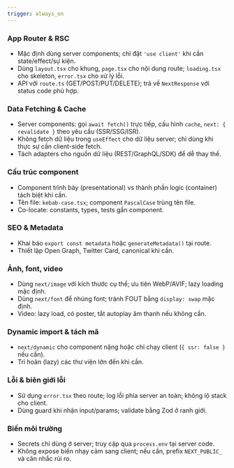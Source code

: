 ```yaml
---
trigger: always_on
---
```


### App Router & RSC

- Mặc định dùng server components; chỉ đặt `'use client'` khi cần state/effect/sự kiện.
- Dùng `layout.tsx` cho khung, `page.tsx` cho nội dung route; `loading.tsx` cho skeleton, `error.tsx` cho xử lý lỗi.
- API với `route.ts` (GET/POST/PUT/DELETE); trả về `NextResponse` với status code phù hợp.

### Data Fetching & Cache

- Server components: gọi `await fetch()` trực tiếp, cấu hình `cache`, `next: { revalidate }` theo yêu cầu (SSR/SSG/ISR).
- Không fetch dữ liệu trong `useEffect` cho dữ liệu server; chỉ dùng khi thực sự cần client-side fetch.
- Tách adapters cho nguồn dữ liệu (REST/GraphQL/SDK) để dễ thay thế.

### Cấu trúc component

- Component trình bày (presentational) vs thành phần logic (container) tách biệt khi cần.
- Tên file: `kebab-case.tsx`; component `PascalCase` trùng tên file.
- Co-locate: constants, types, tests gần component.

### SEO & Metadata

- Khai báo `export const metadata` hoặc `generateMetadata()` tại route.
- Thiết lập Open Graph, Twitter Card, canonical khi cần.

### Ảnh, font, video

- Dùng `next/image` với kích thước cụ thể; ưu tiên WebP/AVIF; lazy loading mặc định.
- Dùng `next/font` để nhúng font; tránh FOUT bằng `display: swap` mặc định.
- Video: lazy load, có poster, tắt autoplay âm thanh nếu không cần.

### Dynamic import & tách mã

- `next/dynamic` cho component nặng hoặc chỉ chạy client (`{ ssr: false }` nếu cần).
- Trì hoãn (lazy) các thư viện lớn đến khi cần.

### Lỗi & biên giới lỗi

- Sử dụng `error.tsx` theo route; log lỗi phía server an toàn; không lộ stack cho client.
- Dùng guard khi nhận input/params; validate bằng Zod ở ranh giới.

### Biến môi trường

- Secrets chỉ dùng ở server; truy cập qua `process.env` tại server code.
- Không expose biến nhạy cảm sang client; nếu cần, prefix `NEXT_PUBLIC_` và cân nhắc rủi ro.
